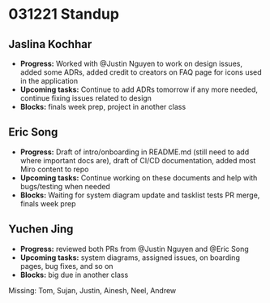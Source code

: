 # 031221 Standup

## Jaslina Kochhar
- **Progress:** Worked with @Justin Nguyen to work on design issues, added some ADRs, added credit to creators on FAQ page for icons used in the application
- **Upcoming tasks:** Continue to add ADRs tomorrow if any more needed, continue fixing issues related to design
- **Blocks:** finals week prep, project in another class

## Eric Song
- **Progress:** Draft of intro/onboarding in README.md (still need to add where important docs are), draft of CI/CD documentation, added most Miro content to repo
- **Upcoming tasks:** Continue working on these documents and help with bugs/testing when needed
- **Blocks:** Waiting for system diagram update and tasklist tests PR merge, finals week prep

## Yuchen Jing
- **Progress:** reviewed both PRs from @Justin Nguyen and @Eric Song
- **Upcoming tasks:** system diagrams, assigned issues, on boarding pages, bug fixes, and so on
- **Blocks:** big due in another class

Missing: Tom, Sujan, Justin, Ainesh, Neel, Andrew
